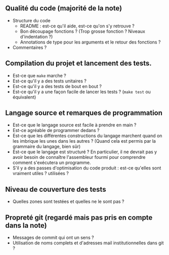 ## Qualité du code (majorité de la note)

- Structure du code
    * README : est-ce qu'il aide, est-ce qu'on s'y retrouve ?
    * Bon découpage fonctions ? (Trop grosse fonction ? Niveaux d'indentation ?)
    * Annotations de type pour les arguments et le retour des fonctions ?
- Commentaires ?

## Compilation du projet et lancement des tests.

+ Est-ce que `make` marche ?
+ Est-ce qu'il y a des tests unitaires ?
+ Est-ce qu'il y a des tests de bout en bout ?
+ Est-ce qu'il y a une façon facile de lancer les tests ?
  (`make test` ou équivalent)

## Langage source et remarques de programmation

- Est-ce que le langage source est facile à prendre en main ?
- Est-ce agréable de programmer dedans ?
- Est-ce que les différentes constructions du langage marchent quand on les imbrique
  les unes dans les autres ?
  (Quand cela est permis par la grammaire du langage, bien sûr)
- Est-ce que le langage est structuré ?
  En particulier, il ne devrait pas y avoir besoin de connaître l'assembleur fourmi
  pour comprendre comment s'exécutera un programme.
- S'il y a des passes d'optimisation du code produit : est-ce qu'elles sont vraiment utiles ? utilisées ?

## Niveau de couverture des tests

+ Quelles zones sont testées et quelles ne le sont pas ?

## Propreté git (regardé mais pas pris en compte dans la note)

+ Messages de commit qui ont un sens ?
+ Utilisation de noms complets et d'adresses mail institutionnelles dans git ?
